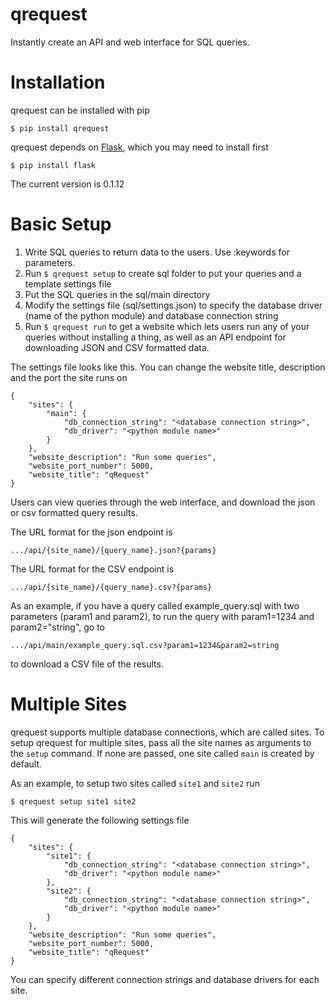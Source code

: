 qrequest
========

Instantly create an API and web interface for SQL queries.

# Installation

qrequest can be installed with pip

```
$ pip install qrequest
```

qrequest depends on [Flask](http://flask.pocoo.org/), which you may need to install first
```
$ pip install flask
```

The current version is 0.1.12

# Basic Setup

1. Write SQL queries to return data to the users. Use :keywords for parameters.
2. Run `$ qrequest setup` to create sql folder to put your queries and a template settings file
2. Put the SQL queries in the sql/main directory
3. Modify the settings file (sql/settings.json) to specify the database driver (name of the python module) and database connection string
4. Run `$ qrequest run` to get a website which lets users run any of your queries without installing a thing, as well as an API endpoint for downloading JSON and CSV formatted data.

The settings file looks like this. You can change the website title, description and the port the site runs on
```
{
    "sites": {
        "main": {
            "db_connection_string": "<database connection string>",
            "db_driver": "<python module name>"
        }
    },
    "website_description": "Run some queries",
    "website_port_number": 5000,
    "website_title": "qRequest"
}
```

Users can view queries through the web interface, and download the json or csv formatted query results.

The URL format for the json endpoint is
```
.../api/{site_name}/{query_name}.json?{params}
```

The URL format for the CSV endpoint is
```
.../api/{site_name}/{query_name}.csv?{params}
``` 

As an example, if you have a query called example_query.sql with two parameters (param1 and param2),
to run the query with param1=1234 and param2="string", go to
```
.../api/main/example_query.sql.csv?param1=1234&param2=string
```
to download a CSV file of the results.

# Multiple Sites

qrequest supports multiple database connections, which are called sites.
To setup qrequest for multiple sites, pass all the site names as arguments to the
`setup` command. If none are passed, one site called `main` is created by default.

As an example, to setup two sites called `site1` and `site2` run

```
$ qrequest setup site1 site2
```

This will generate the following settings file

```
{
    "sites": {
        "site1": {
            "db_connection_string": "<database connection string>",
            "db_driver": "<python module name>"
        },
        "site2": {
            "db_connection_string": "<database connection string>",
            "db_driver": "<python module name>"
        }
    },
    "website_description": "Run some queries",
    "website_port_number": 5000,
    "website_title": "qRequest"
}
```

You can specify different connection strings and database drivers for each site.


